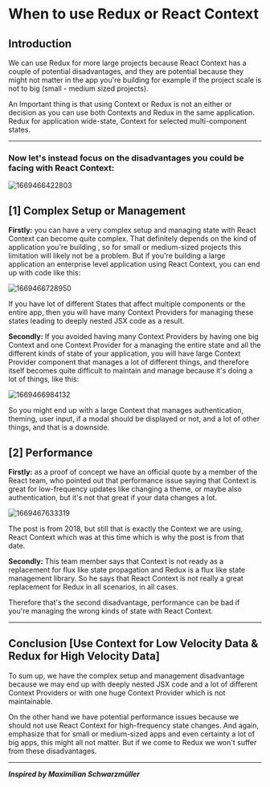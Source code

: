 # When to use Redux or React Context
## Introduction
We can use Redux for more large projects because React Context has a couple of potential disadvantages, and they are potential because they might not matter in the app you're building for example if the project scale is not to big (small - medium sized projects).


An Important thing is that using Context or Redux is not an either or decision as you can use both Contexts and Redux in the same application. Redux for application wide-state, Context for selected multi-component states.

---

### Now let's instead focus on the disadvantages you could be facing with React Context:
![1669466422803](https://user-images.githubusercontent.com/61433385/205170739-32f142da-e3e5-4366-badc-aaf029739144.png)

## [1] Complex Setup or Management
**Firstly:** you can have a very complex setup and managing state with React Context can become quite complex. That definitely depends on the kind of application you're building , so for small or medium-sized projects this limitation will likely not be a problem.
But if you're building a large application an enterprise level application using React Context, you can end up with code like this:

![1669466728950](https://user-images.githubusercontent.com/61433385/205171566-560b2f01-2f6e-4088-8009-a4f8bc0a1166.png)

If you have lot of different States that affect multiple components or the entire app, then you will have many Context Providers for managing these states leading to deeply nested JSX code as a result.


**Secondly:** If you avoided having many Context Providers by having one big Context and one Context Provider for a managing the entire state and all the different kinds of state of your application, you will have large Context Provider component that manages a lot of different things, and therefore itself becomes quite difficult to maintain and manage because it's doing a lot of things, like this:

![1669466984132](https://user-images.githubusercontent.com/61433385/205171785-9c2f803f-f4cf-4b64-aded-9c18e5950052.png)

So you might end up with a large Context that manages authentication, theming, user input, if a modal should be displayed or not, and a lot of other things, and that is a downside.



## [2] Performance
**Firstly:** as a proof of concept we have an official quote by a member of the React team, who pointed out that performance issue saying that Context is great for low-frequency updates like changing a theme, or maybe also authentication, but it's not that great if your data changes a lot.

![1669467633319](https://user-images.githubusercontent.com/61433385/205171565-6311556e-f2f7-4d78-aeca-c187ed6e7918.png)

The post is from 2018, but still that is exactly the Context we are using, React Context which was at this time which is why the post is from that date.

**Secondly:** This team member says that Context is not ready as a replacement for flux like state propagation and Redux is a flux like state management library. So he says that React Context is not really a great replacement for Redux in all scenarios, in all cases.

Therefore that's the second disadvantage, performance can be bad if you're managing the wrong kinds of state with React Context.

---
## Conclusion [Use Context for Low Velocity Data & Redux for High Velocity Data]
To sum up, we have the complex setup and management disadvantage because we may end up with deeply nested JSX code and a lot of different Context Providers or with one huge Context Provider which is not maintainable.

On the other hand we have potential performance issues because we should not use React Context for high-frequency state changes. And again, emphasize that for small or medium-sized apps and even certainty a lot of big apps, this might all not matter. But if we come to Redux we won't suffer from these disadvantages.

---

***Inspired by Maximilian Schwarzmüller***
